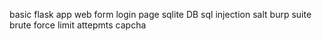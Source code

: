 basic flask app
web form
login page
sqlite DB
sql injection
salt
burp suite
brute force
limit attepmts
capcha
